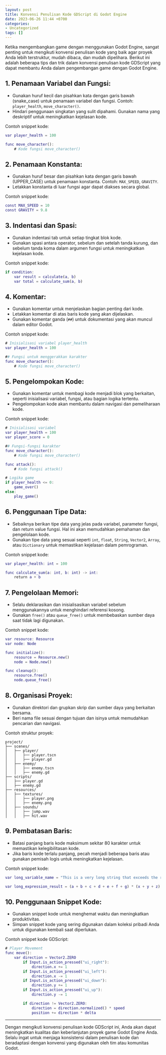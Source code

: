 ```yaml
---
layout: post
title: Konvensi Penulisan Kode GDScript di Godot Engine
date: 2023-06-26 11:44 +0700
categories:
- Uncategorized
tags: []
---
```

Ketika mengembangkan game dengan menggunakan Godot Engine, sangat penting untuk mengikuti konvensi penulisan kode yang baik agar proyek Anda lebih terstruktur, mudah dibaca, dan mudah dipelihara. Berikut ini adalah beberapa tips dan trik dalam konvensi penulisan kode GDScript yang dapat membantu Anda dalam pengembangan game dengan Godot Engine.

## 1. Penamaan Variabel dan Fungsi:
- Gunakan huruf kecil dan pisahkan kata dengan garis bawah (snake_case) untuk penamaan variabel dan fungsi. Contoh: `player_health`, `move_character()`.
- Hindari penggunaan singkatan yang sulit dipahami. Gunakan nama yang deskriptif untuk meningkatkan kejelasan kode.

Contoh snippet kode:
```gd
var player_health = 100

func move_character():
	# Kode fungsi move_character()
```

## 2. Penamaan Konstanta:
- Gunakan huruf besar dan pisahkan kata dengan garis bawah (UPPER_CASE) untuk penamaan konstanta. Contoh: `MAX_SPEED`, `GRAVITY`.
- Letakkan konstanta di luar fungsi agar dapat diakses secara global.

Contoh snippet kode:
```gd
const MAX_SPEED = 10
const GRAVITY = 9.8
```

## 3. Indentasi dan Spasi:
- Gunakan indentasi tab untuk setiap tingkat blok kode.
- Gunakan spasi antara operator, sebelum dan setelah tanda kurung, dan sebelum tanda koma dalam argumen fungsi untuk meningkatkan kejelasan kode.

Contoh snippet kode:
```gd
if condition:
	var result = calculate(a, b)
	var total = calculate_sum(a, b)
```

## 4. Komentar:
- Gunakan komentar untuk menjelaskan bagian penting dari kode.
- Letakkan komentar di atas baris kode yang akan dijelaskan.
- Gunakan komentar ganda (`##`) untuk dokumentasi yang akan muncul dalam editor Godot.

Contoh snippet kode:
```gd
# Inisialisasi variabel player_health
var player_health = 100

## Fungsi untuk menggerakkan karakter
func move_character():
	# Kode fungsi move_character()
```

## 5. Pengelompokan Kode:
- Gunakan komentar untuk membagi kode menjadi blok yang berkaitan, seperti inisialisasi variabel, fungsi, atau bagian logika tertentu.
- Pengelompokan kode akan membantu dalam navigasi dan pemeliharaan kode.

Contoh snippet kode:
```gd
# Inisialisasi variabel
var player_health = 100
var player_score = 0

## Fungsi-fungsi karakter
func move_character():
	# Kode fungsi move_character()

func attack():
	# Kode fungsi attack()

# Logika game
if player_health <= 0:
	game_over()
else:
	play_game()
```

## 6. Penggunaan Tipe Data:
- Sebaiknya berikan tipe data yang jelas pada variabel, parameter fungsi, dan return value fungsi. Hal ini akan memudahkan pemahaman dan pengelolaan kode.
- Gunakan tipe data yang sesuai seperti `int`, `float`, `String`, `Vector2`, `Array`, atau `Dictionary` untuk memastikan kejelasan dalam pemrograman.

Contoh snippet kode:
```gd
var player_health: int = 100

func calculate_sum(a: int, b: int) -> int:
	return a + b
```

## 7. Pengelolaan Memori:
- Selalu deklarasikan dan inisialisasikan variabel sebelum menggunakannya untuk menghindari referensi kosong.
- Gunakan `free()` atau `queue_free()` untuk membebaskan sumber daya saat tidak lagi digunakan.

Contoh snippet kode:
```gd
var resource: Resource
var node: Node

func initialize():
	resource = Resource.new()
	node = Node.new()

func cleanup():
	resource.free()
	node.queue_free()
```

## 8. Organisasi Proyek:
- Gunakan direktori dan grupkan skrip dan sumber daya yang berkaitan bersama.
- Beri nama file sesuai dengan tujuan dan isinya untuk memudahkan pencarian dan navigasi.

Contoh struktur proyek:
```
project/
├── scenes/
│   ├── player/
│   │   ├── player.tscn
│   │   ├── player.gd
│   ├── enemy/
│   │   ├── enemy.tscn
│   │   ├── enemy.gd
├── scripts/
│   ├── player.gd
│   ├── enemy.gd
├── resources/
│   ├── textures/
│   │   ├── player.png
│   │   ├── enemy.png
│   ├── sounds/
│   │   ├── jump.wav
│   │   ├── hit.wav
```

## 9. Pembatasan Baris:
- Batasi panjang baris kode maksimum sekitar 80 karakter untuk memastikan kelegibilitasan kode.
- Jika baris kode terlalu panjang, pecah menjadi beberapa baris atau gunakan pemisah logis untuk meningkatkan kejelasan.

Contoh snippet kode:
```gd
var long_variable_name = "This is a very long string that exceeds the recommended line length, so let's break it into multiple lines for better readability."

var long_expression_result = (a + b + c + d + e + f + g) * (x + y + z) / (p - q + r)  # This is a long expression that should be split into multiple lines for better readability.
```

## 10. Penggunaan Snippet Kode:
- Gunakan snippet kode untuk menghemat waktu dan meningkatkan produktivitas.
- Simpan snippet kode yang sering digunakan dalam koleksi pribadi Anda untuk digunakan kembali saat diperlukan.

Contoh snippet kode GDScript:
```gd
# Player Movement
func move():
	var direction = Vector2.ZERO
		if Input.is_action_pressed("ui_right"):
			direction.x += 1
		if Input.is_action_pressed("ui_left"):
			direction.x -= 1
		if Input.is_action_pressed("ui_down"):
			direction.y += 1
		if Input.is_action_pressed("ui_up"):
			direction.y -= 1

		if direction != Vector2.ZERO:
			direction = direction.normalized() * speed
			position += direction * delta
```

___

Dengan mengikuti konvensi penulisan kode GDScript ini, Anda akan dapat meningkatkan kualitas dan keberlanjutan proyek game Godot Engine Anda. Selalu ingat untuk menjaga konsistensi dalam penulisan kode dan beradaptasi dengan konvensi yang digunakan oleh tim atau komunitas Godot.